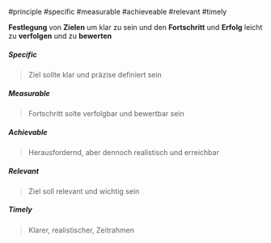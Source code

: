 #principle #specific #measurable #achieveable #relevant #timely

**Festlegung** von **Zielen** um klar zu sein und den **Fortschritt** und **Erfolg** leicht zu **verfolgen** und zu **bewerten**

##### **S**pecific
> Ziel sollte klar und präzise definiert sein

##### **M**easurable
> Fortschritt solte verfolgbar und bewertbar sein

##### **A**chievable
> Herausfordernd, aber dennoch realistisch und erreichbar

##### **R**elevant
> Ziel soll relevant und wichtig sein

##### **T**imely
> Klarer, realistischer, Zeitrahmen




